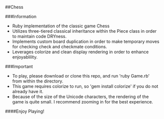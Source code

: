 ##Chess

###Information
* Ruby implementation of the classic game Chess
* Utilizes three-tiered classical inheritance within the Piece class in order to maintain code DRYness.
* Implements custom board duplication in order to make temporary moves for checking check and checkmate conditions.
* Leverages colorize and clean display rendering in order to enhance enjoyablility.

###Important

* To play, please download or clone this repo, and run 'ruby Game.rb' from within the directory.
* This game requires colorize to run, so 'gem install colorize' if you do not already have it.
* Because of the size of the Unicode characters, the rendering of the game is quite small. I recommend zooming in for the best experience.

####Enjoy Playing!
